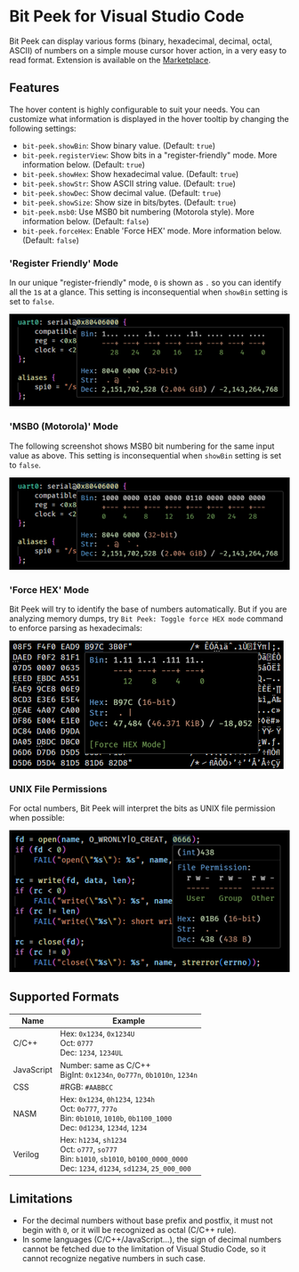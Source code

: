 # Bit Peek for Visual Studio Code

Bit Peek can display various forms (binary, hexadecimal, decimal, octal, ASCII) of numbers on a simple mouse cursor hover action, in a very easy to read format. Extension is available on the [Marketplace](https://marketplace.visualstudio.com/items?itemName=dingzhaojie.bit-peek).

## Features

The hover content is highly configurable to suit your needs. You can customize what information is displayed in the hover tooltip by changing the following settings:

- `bit-peek.showBin`: Show binary value. (Default: `true`)
- `bit-peek.registerView`: Show bits in a "register-friendly" mode. More information below. (Default: `true`)
- `bit-peek.showHex`: Show hexadecimal value. (Default: `true`)
- `bit-peek.showStr`: Show ASCII string value. (Default: `true`)
- `bit-peek.showDec`: Show decimal value. (Default: `true`)
- `bit-peek.showSize`: Show size in bits/bytes. (Default: `true`)
- `bit-peek.msb0`: Use MSB0 bit numbering (Motorola style). More information below. (Default: `false`)
- `bit-peek.forceHex`: Enable 'Force HEX' mode. More information below. (Default: `false`)

### 'Register Friendly' Mode

In our unique "register-friendly" mode, `0` is shown as `.` so you can identify all the `1`s at a glance. This setting is inconsequential when `showBin` setting is set to `false`.

![](images/hover.png)

### 'MSB0 (Motorola)' Mode

The following screenshot shows MSB0 bit numbering for the same input value as above. This setting is inconsequential when `showBin` setting is set to `false`.

![](images/msb0.png)

### 'Force HEX' Mode

Bit Peek will try to identify the base of numbers automatically. But if you are analyzing memory dumps, try `Bit Peek: Toggle force HEX mode` command to enforce parsing as hexadecimals:

![](images/hexdump.png)

### UNIX File Permissions

For octal numbers, Bit Peek will interpret the bits as UNIX file permission when possible:

![](images/perm.png)

## Supported Formats

| Name       | Example                                                      |
| ---------- | ------------------------------------------------------------ |
| C/C++      | Hex: `0x1234`, `0x1234U`<br />Oct: `0777`<br />Dec: `1234`, `1234UL` |
| JavaScript | Number: same as C/C++<br />BigInt: `0x1234n`, `0o777n`, `0b1010n`, `1234n` |
| CSS        | #RGB: `#AABBCC`                                              |
| NASM       | Hex: `0x1234`, `0h1234`, `1234h`<br />Oct: `0o777`, `777o`<br />Bin: `0b1010`, `1010b`, `0b1100_1000`<br />Dec: `0d1234`, `1234d`, `1234` |
| Verilog    | Hex: `h1234`, `sh1234`<br />Oct: `o777`, `so777`<br />Bin: `b1010`, `sb1010`, `b0100_0000_0000`<br />Dec: `1234`, `d1234`, `sd1234`, `25_000_000` |

## Limitations

- For the decimal numbers without base prefix and postfix, it must not begin with `0`, or it will be recognized as octal (C/C++ rule).
- In some languages (C/C++/JavaScript...), the sign of decimal numbers cannot be fetched due to the limitation of Visual Studio Code, so it cannot recognize negative numbers in such case.
